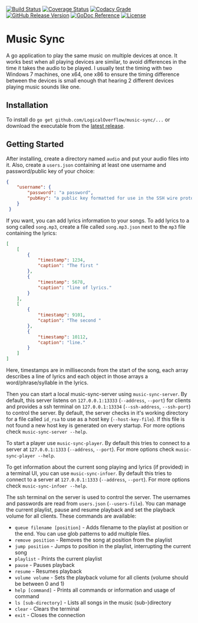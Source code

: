 [![Build Status](https://img.shields.io/travis/LogicalOverflow/music-sync/master.svg?style=flat-square)](https://travis-ci.org/LogicalOverflow/music-sync)
[![Coverage Status](https://img.shields.io/coveralls/github/LogicalOverflow/music-sync/master.svg?style=flat-square)](https://coveralls.io/github/LogicalOverflow/music-sync?branch=master)
[![Codacy Grade](https://img.shields.io/codacy/grade/8549c99721aa415788943169b621f8de/master.svg?style=flat-square)](https://www.codacy.com/app/LogicalOverflow/music-sync)
[![GitHub Release Version](https://img.shields.io/github/release/LogicalOverflow/music-sync.svg?style=flat-square)](https://github.com/LogicalOverflow/music-sync/releases/latest)
[![GoDoc Reference](https://img.shields.io/badge/godoc-reference-5272B4.svg?style=flat-square)](https://godoc.org/github.com/LogicalOverflow/music-sync)
[![License](https://img.shields.io/github/license/LogicalOverflow/music-sync.svg?style=flat-square)](https://github.com/LogicalOverflow/music-sync/blob/master/LICENSE)

# Music Sync
A go application to play the same music on multiple devices at once. It works best when all playing devices are similar, to avoid differences in the time it takes the audio to be played. I usually test the timing with two Windows 7 machines, one x64, one x86 to ensure the timing difference between the devices is small enough that hearing 2 different devices playing music sounds like one.

## Installation
To install do `go get github.com/LogicalOverflow/music-sync/...` or download the executable from the [latest release](https://github.com/LogicalOverflow/music-sync/releases/latest).

## Getting Started
After installing, create a directory named `audio` and put your audio files into it. Also, create a `users.json` containing at least one username and password/public key of your choice:

```json
{
    "username": {
        "password": "a password",
        "pubKey": "a public key formatted for use in the SSH wire protocol (RFC 4253, section 6.6)"
    }
 }
```
If you want, you can add lyrics information to your songs. To add lyrics to a song called `song.mp3`, create a file called `song.mp3.json` next to the `mp3` file containing the lyrics:

```json
[
    [
        {
            "timestamp": 1234,
            "caption": "The first "
        },
        {
            "timestamp": 5678,
            "caption": "line of lyrics."
        }
    ],
    [
        {
            "timestamp": 9101,
            "caption": "The second "
        },
        {
            "timestamp": 10112,
            "caption": "line."
        }
    ]
]
```
Here, timestamps are in milliseconds from the start of the song, each array describes a line of lyrics and each object in those arrays a word/phrase/syllable in the lyrics.

Then you can start a local music-sync-server using
`music-sync-server`. By default, this server listens on `127.0.0.1:13333` (`--address`, `--port`) for clients and provides a ssh terminal on `127.0.0.1:13334` (`--ssh-address`, `--ssh-port`) to control the server. By default, the server checks in it's working directory for a file called `id_rsa` to use as a host key (`--host-key-file`). If this file is not found a new host key is generated on every startup. For more options check `music-sync-server --help`.

To start a player use `music-sync-player`. By default this tries to connect to a server at `127.0.0.1:1333` (`--address`, `--port`). For more options check `music-sync-player --help`.

To get information about the current song playing and lyrics (if provided) in a terminal UI, you can use `music-sync-infoer`. By default this tries to connect to a server at  `127.0.0.1:1333` (`--address`, `--port`). For more options check `music-sync-infoer --help`.

The ssh terminal on the server is used to control the server. The usernames and passwords are read from `users.json` (`--users-file`). You can manage the current playlist, pause and resume playback and set the playback volume for all clients. These commands are available:
 * `queue filename [position]` - Adds filename to the playlist at position or the end. You can use glob patterns to add multiple files.
 * `remove position` - Removes the song at position from the playlist
 * `jump position` - Jumps to position in the playlist, interrupting the current song
 * `playlist` - Prints the current playlist
 * `pause` - Pauses playback
 * `resume` - Resumes playback
 * `volume volume` - Sets the playback volume for all clients (volume should be between 0 and 1)
 * `help [command]` - Prints all commands or information and usage of command
 * `ls [sub-directory]` - Lists all songs in the music (sub-)directory
 * `clear` - Clears the terminal
 * `exit` - Closes the connection
